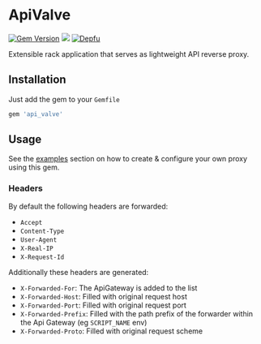 # ApiValve

[![Gem Version](https://badge.fury.io/rb/api_valve.svg)](https://badge.fury.io/rb/api_valve)
![](https://github.com/mkon/api_valve/workflows/Test/badge.svg?branch=main)
[![Depfu](https://badges.depfu.com/badges/1f5892cc85d02997050e0a4d077c7dc4/overview.svg)](https://depfu.com/github/mkon/api_valve?project_id=5958)

Extensible rack application that serves as lightweight API reverse proxy.

## Installation

Just add the gem to your `Gemfile`

```ruby
gem 'api_valve'
```

## Usage

See the [examples](https://github.com/mkon/api_valve/tree/master/examples) section on how to
create & configure your own proxy using this gem.

### Headers

By default the following headers are forwarded:

* `Accept`
* `Content-Type`
* `User-Agent`
* `X-Real-IP`
* `X-Request-Id`

Additionally these headers are generated:

* `X-Forwarded-For`: The ApiGateway is added to the list
* `X-Forwarded-Host`: Filled with original request host
* `X-Forwarded-Port`: Filled with original request port
* `X-Forwarded-Prefix`: Filled with the path prefix of the forwarder within the Api Gateway (eg `SCRIPT_NAME` env)
* `X-Forwarded-Proto`: Filled with original request scheme
